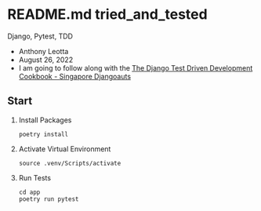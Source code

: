 # README.md tried_and_tested

Django, Pytest, TDD

- Anthony Leotta
- August 26, 2022
- I am going to follow along with the [The Django Test Driven Development Cookbook - Singapore Djangoauts](https://www.youtube.com/watch?v=41ek3VNx_6Q&list=PLPwQzG2-AU0VL688UCj1oQeCRPqtZB2ji)

## Start

1. Install Packages

    ```
    poetry install
    ```

1. Activate Virtual Environment

    ```
    source .venv/Scripts/activate
    ```

1. Run Tests

    ```
    cd app
    poetry run pytest
    ```
